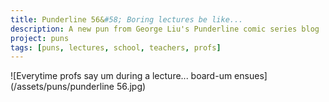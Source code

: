 ```yaml
---
title: Punderline 56&#58; Boring lectures be like...
description: A new pun from George Liu's Punderline comic series blog
project: puns
tags: [puns, lectures, school, teachers, profs]
---
```


![Everytime profs say um during a lecture... board-um ensues](/assets/puns/punderline 56.jpg)
